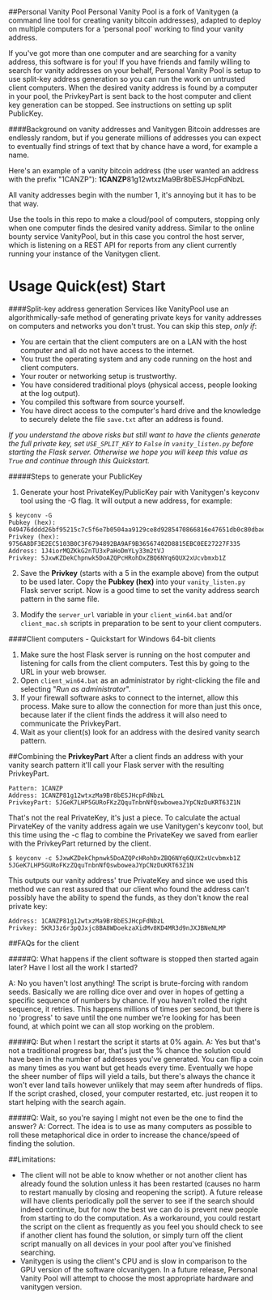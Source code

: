 <snippet>
 <content>

##Personal Vanity Pool
Personal Vanity Pool is a fork of Vanitygen (a command line tool for creating vanity bitcoin addresses), adapted to deploy on multiple computers for a 'personal pool' working to find your vanity address.

If you've got more than one computer and are searching for a vanity address, this software is for you! If you have friends and family willing to search for vanity addresses on your behalf, Personal Vanity Pool is setup to use split-key address generation so you can run the work on untrusted client computers. When the desired vanity address is found by a computer in your pool, the PrivkeyPart is sent back to the host computer and client key generation can be stopped. See instructions on setting up split PublicKey.

####Background on vanity addresses and Vanitygen
Bitcoin addresses are endlessly random, but if you generate millions of addresses you can expect to eventually find strings of text that by chance have a word, for example a name.

Here's an example of a vanity bitcoin address (the user wanted an address with the prefix "1CANZP"): **1CANZP**81g12wtxzMa9Br8bESJHcpFdNbzL

All vanity addresses begin with the number 1, it's annoying but it has to be that way.

Use the tools in this repo to make a cloud/pool of computers, stopping only when one computer finds the desired vanity address. Similar to the online bounty service VanityPool, but in this case you control the host server, which is listening on a REST API for reports from any client currently running your instance of the Vanitygen client.


# Usage Quick(est) Start

####Split-key address generation
Services like VanityPool use an algorithmically-safe method of generating private keys for vanity addresses on computers and networks you don't trust. You can skip this step, _only if_:

- You are certain that the client computers are on a LAN with the host computer and all do not have access to the internet.
- You trust the operating system and any code running on the host and client computers.
- Your router or networking setup is trustworthy.
- You have considered traditional ploys (physical access, people looking at the log output).
- You compiled this software from source yourself.
- You have direct access to the computer's hard drive and the knowledge to securely delete the file `save.txt` after an address is found.

_If you understand the above risks but still want to have the clients generate the full private key, set `USE_SPLIT_KEY` to `False` in `vanity_listen.py` before starting the Flask server. Otherwise we hope you will keep this value as `True` and continue through this Quickstart._


#####Steps to generate your PublicKey

1. Generate your host PrivateKey/PublicKey pair with Vanitygen's keyconv tool using the -G flag. It will output a new address, for example:

```
$ keyconv -G
Pubkey (hex): 049476dddd26bf95215c7c5f6e7b0504aa9129ce8d9285470866816e47651db0c80dbae3a8d2c58a07a6691eeef6d4927b6a2b68814c1d8be112d75d66cd221610
Privkey (hex): 9756A8DF3E2EC5103B0C3F6794892BA9AF9B36567402D8815EBC0EE27227F335
Address: 1J4iorMQZKkG2nTU3xPaHoDmYLy33m2tVJ
Privkey: 5JxwKZDekChpnwk5DoAZQPcHRohDxZBQ6NYq6QUX2xUcvbmxb1Z
```


2. Save the **Privkey** (starts with a 5 in the example above) from the output to be used later. Copy the **Pubkey (hex)** into your `vanity_listen.py` Flask server script. Now is a good time to set the vanity address search pattern in the same file.

3. Modify the `server_url` variable in your `client_win64.bat` and/or `client_mac.sh` scripts in preparation to be sent to your client computers.



####Client computers - Quickstart for Windows 64-bit clients
1. Make sure the host Flask server is running on the host computer and listening for calls from the client computers. Test this by going to the URL in your web browser.
2. Open `client_win64.bat` as an administrator by right-clicking the file and selecting "_Run as administrator_".
3. If your firewall software asks to connect to the internet, allow this process. Make sure to allow the connection for more than just this once, because later if the client finds the address it will also need to communicate the PrivkeyPart.
4. Wait as your client(s) look for an address with the desired vanity search pattern.

##Combining the **PrivkeyPart**
After a client finds an address with your vanity search pattern it'll call your Flask server with the resulting PrivkeyPart.
```
Pattern: 1CANZP
Address: 1CANZP81g12wtxzMa9Br8bESJHcpFdNbzL
PrivkeyPart: 5JGeK7LHP5GURoFKzZQquTnbnNfQswboweaJYpCNzDuKRT63Z1N
```
That's not the real PrivateKey, it's just a piece. To calculate the actual PirvateKey of the vanity address again we use Vanitygen's keyconv tool, but this time using the -c flag to combine the PrivateKey we saved from earlier with the PrivkeyPart returned by the client.

```
$ keyconv -c 5JxwKZDekChpnwk5DoAZQPcHRohDxZBQ6NYq6QUX2xUcvbmxb1Z 5JGeK7LHP5GURoFKzZQquTnbnNfQswboweaJYpCNzDuKRT63Z1N
```
This outputs our vanity address' true PrivateKey and since we used this method we can rest assured that our client who found the address can't possibly have the ability to spend the funds, as they don't know the real private key:
```
Address: 1CANZP81g12wtxzMa9Br8bESJHcpFdNbzL
Privkey: 5KRJ3z6r3pQJxjc8BA8WDoekzaXidMv8KD4MR3d9nJXJBNeNLMP
```


##FAQs for the client


#####Q: What happens if the client software is stopped then started again later? Have I lost all the work I started?

A: No you haven't lost anything! The script is brute-forcing with random seeds. Basically we are rolling dice over and over in hopes of getting a specific sequence of numbers by chance. If you haven't rolled the right sequence, it retries. This happens millions of times per second, but there is no 'progress' to save until the one number we're looking for has been found, at which point we can all stop working on the problem.

#####Q: But when I restart the script it starts at 0% again.
A: Yes but that's not a traditional progress bar, that's just the % chance the solution could have been in the number of addresses you've generated. You can flip a coin as many times as you want but get heads every time. Eventually we hope the sheer number of flips will yield a tails, but there's always the chance it won't ever land tails however unlikely that may seem after hundreds of flips. If the script crashed, closed, your computer restarted, etc. just reopen it to start helping with the search again.

#####Q: Wait, so you're saying I might not even be the one to find the answer?
A: Correct. The idea is to use as many computers as possible to roll these metaphorical dice in order to increase the chance/speed of finding the solution.


##Limitations:

- The client will not be able to know whether or not another client has already found the solution unless it has been restarted (causes no harm to restart manually by closing and reopening the script). A future release will have clients periodically poll the server to see if the search should indeed continue, but for now the best we can do is prevent new people from starting to do the computation. As a workaround, you could restart the script on the client as frequently as you feel you should check to see if another client has found the solution, or simply turn off the client script manually on all devices in your pool after you've finished searching.
- Vanitygen is using the client's CPU and is slow in comparison to the GPU version of the software olcvanitygen. In a future release, Personal Vanity Pool will attempt to choose the most appropriate hardware and vanitygen version.

</content>
</snippet>
